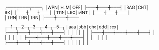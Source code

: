 ┌───┬───┬───┐
│WPN│HLM│OFF│
├───┽───┽───┤
│BAG│CHT│ BK│
├───┽───┽───┤
│TRN│LEG│MNT│
├───┽───┽───┤
│TRN│TRN│TRN│
├───┽───┽───┤


┌─1─┬─2─┬─3─┬─4─┬─5─┐
│aaa│bbb│chc│ddd│ccx│
├───┽───┽───┽───┽───┤
│   │   │   │   │   │
├───┽───┽───┽───┽───┤
│   │   │   │   │   │
├───┽───┽───┽───┽───┤
│   │   │   │   │   │
├───┽───┽───┽───┽───┤
│   │   │   │   │   │
